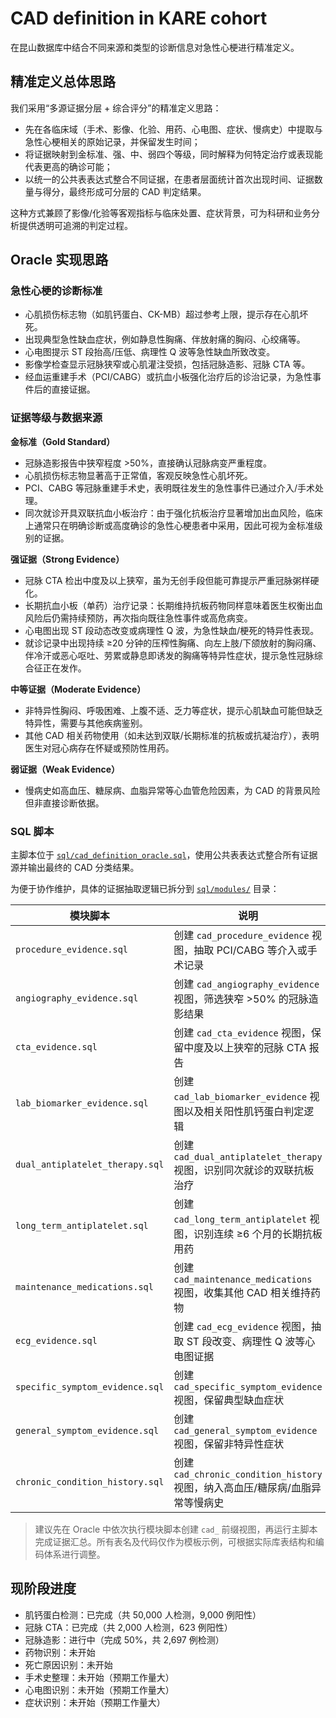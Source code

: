 # CAD definition in KARE cohort

在昆山数据库中结合不同来源和类型的诊断信息对急性心梗进行精准定义。

## 精准定义总体思路

我们采用“多源证据分层 + 综合评分”的精准定义思路：
- 先在各临床域（手术、影像、化验、用药、心电图、症状、慢病史）中提取与急性心梗相关的原始记录，并保留发生时间；
- 将证据映射到金标准、强、中、弱四个等级，同时解释为何特定治疗或表现能代表更高的确诊可能；
- 以统一的公共表表达式整合不同证据，在患者层面统计首次出现时间、证据数量与得分，最终形成可分层的 CAD 判定结果。

这种方式兼顾了影像/化验等客观指标与临床处置、症状背景，可为科研和业务分析提供透明可追溯的判定过程。

## Oracle 实现思路

### 急性心梗的诊断标准
- 心肌损伤标志物（如肌钙蛋白、CK-MB）超过参考上限，提示存在心肌坏死。
- 出现典型急性缺血症状，例如静息性胸痛、伴放射痛的胸闷、心绞痛等。
- 心电图提示 ST 段抬高/压低、病理性 Q 波等急性缺血所致改变。
- 影像学检查显示冠脉狭窄或心肌灌注受损，包括冠脉造影、冠脉 CTA 等。
- 经血运重建手术（PCI/CABG）或抗血小板强化治疗后的诊治记录，为急性事件后的直接证据。

### 证据等级与数据来源
**金标准（Gold Standard）**
- 冠脉造影报告中狭窄程度 >50%，直接确认冠脉病变严重程度。
- 心肌损伤标志物显著高于正常值，客观反映急性心肌坏死。
- PCI、CABG 等冠脉重建手术史，表明既往发生的急性事件已通过介入/手术处理。
- 同次就诊开具双联抗血小板治疗：由于强化抗板治疗显著增加出血风险，临床上通常只在明确诊断或高度确诊的急性心梗患者中采用，因此可视为金标准级别的证据。

**强证据（Strong Evidence）**
- 冠脉 CTA 检出中度及以上狭窄，虽为无创手段但能可靠提示严重冠脉粥样硬化。
- 长期抗血小板（单药）治疗记录：长期维持抗板药物同样意味着医生权衡出血风险后仍需持续预防，再次指向既往急性事件或高危病变。
- 心电图出现 ST 段动态改变或病理性 Q 波，为急性缺血/梗死的特异性表现。
- 就诊记录中出现持续 ≥20 分钟的压榨性胸痛、向左上肢/下颌放射的胸闷痛、伴冷汗或恶心呕吐、劳累或静息即诱发的胸痛等特异性症状，提示急性冠脉综合征正在发作。

**中等证据（Moderate Evidence）**
- 非特异性胸闷、呼吸困难、上腹不适、乏力等症状，提示心肌缺血可能但缺乏特异性，需要与其他疾病鉴别。
- 其他 CAD 相关药物使用（如未达到双联/长期标准的抗板或抗凝治疗），表明医生对冠心病存在怀疑或预防性用药。

**弱证据（Weak Evidence）**
- 慢病史如高血压、糖尿病、血脂异常等心血管危险因素，为 CAD 的背景风险但非直接诊断依据。

### SQL 脚本

主脚本位于 [`sql/cad_definition_oracle.sql`](sql/cad_definition_oracle.sql)，使用公共表表达式整合所有证据源并输出最终的 CAD 分类结果。

为便于协作维护，具体的证据抽取逻辑已拆分到 [`sql/modules/`](sql/modules) 目录：

| 模块脚本 | 说明 |
| --- | --- |
| `procedure_evidence.sql` | 创建 `cad_procedure_evidence` 视图，抽取 PCI/CABG 等介入或手术记录 |
| `angiography_evidence.sql` | 创建 `cad_angiography_evidence` 视图，筛选狭窄 >50% 的冠脉造影结果 |
| `cta_evidence.sql` | 创建 `cad_cta_evidence` 视图，保留中度及以上狭窄的冠脉 CTA 报告 |
| `lab_biomarker_evidence.sql` | 创建 `cad_lab_biomarker_evidence` 视图以及相关阳性肌钙蛋白判定逻辑 |
| `dual_antiplatelet_therapy.sql` | 创建 `cad_dual_antiplatelet_therapy` 视图，识别同次就诊的双联抗板治疗 |
| `long_term_antiplatelet.sql` | 创建 `cad_long_term_antiplatelet` 视图，识别连续 ≥6 个月的长期抗板用药 |
| `maintenance_medications.sql` | 创建 `cad_maintenance_medications` 视图，收集其他 CAD 相关维持药物 |
| `ecg_evidence.sql` | 创建 `cad_ecg_evidence` 视图，抽取 ST 段改变、病理性 Q 波等心电图证据 |
| `specific_symptom_evidence.sql` | 创建 `cad_specific_symptom_evidence` 视图，保留典型缺血症状 |
| `general_symptom_evidence.sql` | 创建 `cad_general_symptom_evidence` 视图，保留非特异性症状 |
| `chronic_condition_history.sql` | 创建 `cad_chronic_condition_history` 视图，纳入高血压/糖尿病/血脂异常等慢病史 |

> 建议先在 Oracle 中依次执行模块脚本创建 `cad_` 前缀视图，再运行主脚本完成证据汇总。所有表名及代码仅作为模板示例，可根据实际库表结构和编码体系进行调整。

## 现阶段进度

- 肌钙蛋白检测：已完成（共 50,000 人检测，9,000 例阳性）
- 冠脉 CTA：已完成（共 2,000 人检测，623 例阳性）
- 冠脉造影：进行中（完成 50%，共 2,697 例检测）
- 药物识别：未开始
- 死亡原因识别：未开始
- 手术史整理：未开始（预期工作量大）
- 心电图识别：未开始（预期工作量大）
- 症状识别：未开始（预期工作量大）
